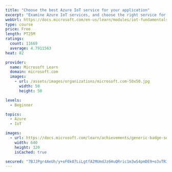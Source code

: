 ```yaml
---
title: "Choose the best Azure IoT service for your application"
excerpt: "Examine Azure IoT services, and choose the right service for your scenario."
webUrl: https://docs.microsoft.com/en-us/learn/modules/iot-fundamentals/
type: course
price: Free
length: PT25M
ratings:
  count: 11669
  average: 4.7911563
heat: 82

provider:
  name: Microsoft Learn
  domain: microsoft.com
  images:
    - url: /assets/images/organizations/microsoft.com-50x50.jpg
      width: 50
      height: 50

levels:
  - Beginner

topics:
  - Azure
  - IoT

images:
  - url: https://docs.microsoft.com/learn/achievements/generic-badge-social.png
    width: 640
    height: 320
    isCached: true

secured: "7BJJPgr4AeUh/y+oF0k07LiLgtfA2MUmdJz6HuQRric1m3wS4pmDE9+o3vTR3fkMWuVrmzc7xjuh+0CWW4LOD72bYf0HKyK2y5ficDiPn9cPyo/TBCAwMZTINRxfFv0mAgRNkzvWjXA6wgG+D9x/Aca/J8GA/3vVQXdV887S06BiUHgcPuJptG8hRLkiJX6zLGyODGz1Skap35uBQT8MZrT8IBatD/VaDfp5GSrL4OgcBqEkU9TQOtL47sHN3VFYW1Qjb92C6NwwtyM00SqPiQeEsRL33SQGVFXxuBc3b7Hfss4tExW2BZLXlfwXHaLNIS6VZsGMJ/ud/3YuQpyutlaOEb0juRMmie+yCF6XJEY5g+xgvEYCl1kgcrTxi2o6U5JzRRnGMF6DkhP2kvJOc1HLkCYEdMjClcqqlOWhYOo=;jkRORX8ujngsN8Ee7bIlfA=="
---
```


